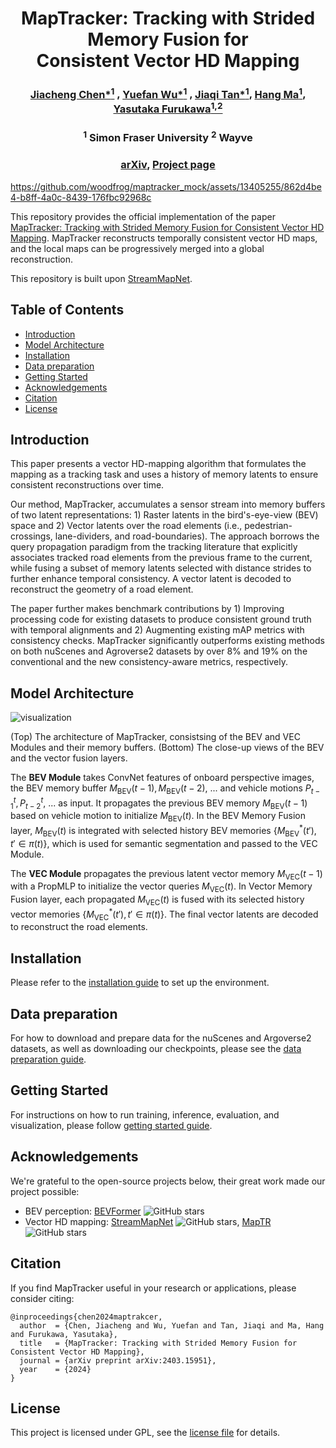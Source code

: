 <div align="center">
<h1 align="center"> MapTracker: Tracking with Strided Memory Fusion for <br/> Consistent Vector HD Mapping </h1>



### [Jiacheng Chen*<sup>1</sup>](https://jcchen.me) , [Yuefan Wu*<sup>1</sup>](https://ivenwu.com/) , [Jiaqi Tan*<sup>1</sup>](https://christinatan0704.github.io/mysite/), [Hang Ma<sup>1</sup>](https://www.cs.sfu.ca/~hangma/), [Yasutaka Furukawa<sup>1,2</sup>](https://www2.cs.sfu.ca/~furukawa/)

### <sup>1</sup> Simon Fraser University <sup>2</sup> Wayve

### [arXiv](https://arxiv.org/abs/2403.15951), [Project page](https://map-tracker.github.io/)

</div>




https://github.com/woodfrog/maptracker_mock/assets/13405255/862d4be4-b8ff-4a0c-8439-176fbc92968c

This repository provides the official implementation of the paper [MapTracker: Tracking with Strided Memory Fusion for Consistent Vector HD Mapping](https://arxiv.org/abs/2403.15951). MapTracker reconstructs temporally consistent vector HD maps, and the local maps can be progressively merged into a global reconstruction.

This repository is built upon [StreamMapNet](https://github.com/yuantianyuan01/StreamMapNet). 


## Table of Contents
- [Introduction](#introduction)
- [Model Architecture](#model-architecture)
- [Installation](#installation)
- [Data preparation](#data-preparation)
- [Getting Started](#getting-started)
- [Acknowledgements](#acknowledgements)
- [Citation](#citation)
- [License](#license)

## Introduction
This paper presents a vector HD-mapping algorithm that formulates the mapping as a tracking task and uses a history of memory latents to ensure consistent reconstructions over time.

Our method, MapTracker, accumulates a sensor stream into memory buffers of two latent representations: 1) Raster latents in the bird's-eye-view (BEV) space and 2) Vector latents over the road elements (i.e., pedestrian-crossings, lane-dividers, and road-boundaries). The approach borrows the query propagation paradigm from the tracking literature that explicitly associates tracked road elements from the previous frame to the current, while fusing a subset of memory latents selected with distance strides to further enhance temporal consistency. A vector latent is decoded to reconstruct the geometry of a road element.

The paper further makes benchmark contributions by 1) Improving processing code for existing datasets to produce consistent ground truth with temporal alignments and 2) Augmenting existing mAP metrics with consistency checks. MapTracker significantly outperforms existing methods on both nuScenes and Agroverse2 datasets by over 8% and 19% on the conventional and the new consistency-aware metrics, respectively.


## Model Architecture

![visualization](docs/fig/arch.png)

(Top) The architecture of MapTracker, consistsing of the BEV and VEC Modules and their memory buffers. (Bottom) The close-up views of the BEV and the vector fusion layers.

The **BEV Module** takes ConvNet features of onboard perspective images, the BEV memory buffer ${M_{\text{BEV}}(t-1), M_{\text{BEV}}(t-2),\ ... }$ and vehicle motions ${P^t_{t-1}, P^t_{t-2},\ ... }$ as input. It propagates the previous BEV memory $M_{\text{BEV}}(t-1)$ based on vehicle motion to initialize $M_{\text{BEV}}(t)$. In the BEV Memory Fusion layer, $M_{\text{BEV}}(t)$ is integrated with selected history BEV memories $\{M_{\text{BEV}}^{*}(t'), t'\in \pi(t)\}$, which is used for semantic segmentation and passed to the VEC Module.

The **VEC Module** propagates the previous latent vector memory $M_{\text{VEC}}(t-1)$ with a PropMLP to initialize the vector queries $M_{\text{VEC}}(t)$. In Vector Memory Fusion layer, each propagated $M_{\text{VEC}}(t)$ is fused with its selected history vector memories $\{M_{\text{VEC}}^{*}(t'), t' \in \pi(t)\}$. The final vector latents are decoded to reconstruct the road elements.


## Installation

Please refer to the [installation guide](docs/installation.md) to set up the environment.


## Data preparation

For how to download and prepare data for the nuScenes and Argoverse2 datasets, as well as downloading our checkpoints, please see the [data preparation guide](docs/data_preparation.md). 


## Getting Started

For instructions on how to run training, inference, evaluation, and visualization, please follow [getting started guide](docs/getting_started.md).


## Acknowledgements

We're grateful to the open-source projects below, their great work made our project possible:

* BEV perception: [BEVFormer](https://github.com/fundamentalvision/BEVFormer) ![GitHub stars](https://img.shields.io/github/stars/fundamentalvision/BEVFormer.svg?style=flat&label=Star)
* Vector HD mapping: [StreamMapNet](https://github.com/yuantianyuan01/StreamMapNet) ![GitHub stars](https://img.shields.io/github/stars/yuantianyuan01/StreamMapNet.svg?style=flat&label=Star), [MapTR](https://github.com/hustvl/MapTR) ![GitHub stars](https://img.shields.io/github/stars/hustvl/MapTR.svg?style=flat&label=Star)


## Citation

If you find MapTracker useful in your research or applications, please consider citing:

```
@inproceedings{chen2024maptrakcer,
  author  = {Chen, Jiacheng and Wu, Yuefan and Tan, Jiaqi and Ma, Hang and Furukawa, Yasutaka},
  title   = {MapTracker: Tracking with Strided Memory Fusion for Consistent Vector HD Mapping},
  journal = {arXiv preprint arXiv:2403.15951},
  year    = {2024}
}
```

## License

This project is licensed under GPL, see the [license file](LICENSE) for details.
